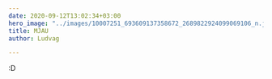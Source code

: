 ```yaml
---
date: 2020-09-12T13:02:34+03:00
hero_image: "../images/10007251_693609137358672_2689822924099069106_n.jpg"
title: MJAU
author: Ludvag

---
```

:D